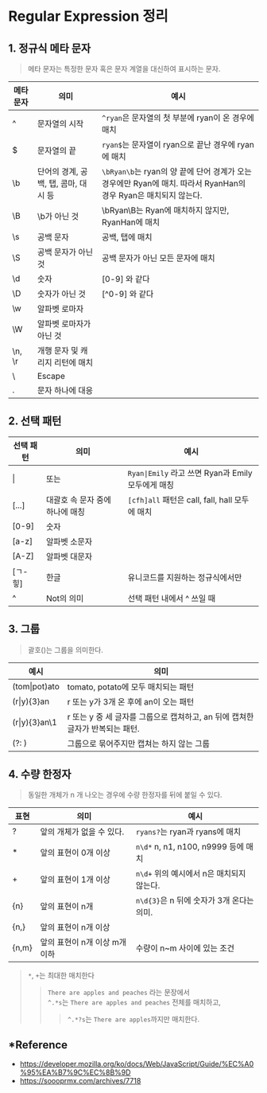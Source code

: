 # Regular Expression 정리

## 1. 정규식 메타 문자
>메타 문자는 특정한 문자 혹은 문자 계열을 대신하여 표시하는 문자.

메타 문자 | 의미 | 예시
---- | ---- | ----
^ | 문자열의 시작 | `^ryan`은 문자열의 첫 부분에 ryan이 온 경우에 매치
$ | 문자열의 끝 | `ryan$`는 문자열이 ryan으로 끝난 경우에 ryan에 매치
\b | 단어의 경계, 공백, 탭, 콤마, 대시 등 | `\bRyan\b`는 ryan의 양 끝에 단어 경계가 오는 경우에만 Ryan에 매치. 따라서 RyanHan의 경우 Ryan은 매치되지 않는다.
\B | \b가 아닌 것 | \bRyan\B는 Ryan에 매치하지 않지만, RyanHan에 매치
\s | 공백 문자 | 공백, 탭에 매치
\S | 공백 문자가 아닌 것 | 공백 문자가 아닌 모든 문자에 매치
\d | 숫자 | [0-9] 와 같다
\D | 숫자가 아닌 것 | [^0-9] 와 같다
\w | 알파벳 로마자 |
\W | 알파벳 로마자가 아닌 것 |
\n, \r | 개행 문자 및 캐리지 리턴에 매치 |
\ | Escape |
. | 문자 하나에 대응 |

## 2. 선택 패턴
선택 패턴 | 의미 | 예시
---- | ---- | ----
\| | 또는 | `Ryan\|Emily` 라고 쓰면 Ryan과 Emily 모두에게 매칭
[...] | 대괄호 속 문자 중에 하나에 매칭 | `[cfh]all` 패턴은 call, fall, hall 모두에 매치
[0-9] | 숫자 |
[a-z] | 알파벳 소문자 |
[A-Z] | 알파벳 대문자 |
[ㄱ-힣] | 한글 | 유니코드를 지원하는 정규식에서만
\^ | Not의 의미 | 선택 패턴 내에서 ^ 쓰일 때

## 3. 그룹
>괄호()는 그룹을 의미한다.  

예시 | 의미
-- | --
(tom\|pot)ato | tomato, potato에 모두 매치되는 패턴
(r\|y){3}an | r 또는 y가 3개 온 후에 an이 오는 패턴
(r\|y){3}an\1 | r 또는 y 중 세 글자를 그룹으로 캡쳐하고, an 뒤에 캡쳐한 글자가 반복되는 패턴.
(?: ) | 그룹으로 묶어주지만 캡쳐는 하지 않는 그룹


## 4. 수량 한정자
>동일한 개체가 n 개 나오는 경우에 수량 한정자를 뒤에 붙일 수 있다.  

표현 | 의미 | 예시
---- | ---- | ----
\? | 앞의 개체가 없을 수 있다. | `ryans?`는 ryan과 ryans에 매치
\* | 앞의 표현이 0개 이상 | `n\d*` n, n1, n100, n9999 등에 매치
\+ | 앞의 표현이 1개 이상 | `n\d+` 위의 예시에서 n은 매치되지 않는다.
{n} | 앞의 표현이 n개 | `n\d{3}`은 n 뒤에 숫자가 3개 온다는 의미.
{n,} | 앞의 표현이 n개 이상 | 
{n,m} | 앞의 표현이 n개 이상 m개 이하 | 수량이 n~m 사이에 있는 조건

> `*`, `+`는 최대한 매치한다
>> `There are apples and peaches` 라는 문장에서  
>>`^.*s`는 `There are apples and peaches` 전체를 매치하고,
>>>`^.*?s`는 `There are apples`까지만 매치한다.


## *Reference
- https://developer.mozilla.org/ko/docs/Web/JavaScript/Guide/%EC%A0%95%EA%B7%9C%EC%8B%9D
- https://soooprmx.com/archives/7718

